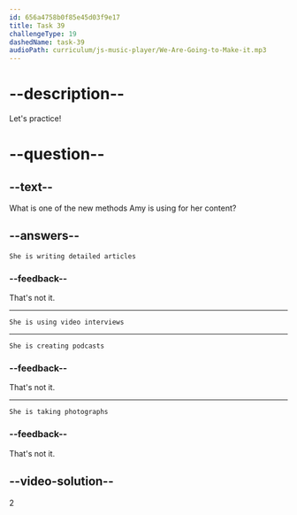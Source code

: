```yaml
---
id: 656a4758b0f85e45d03f9e17
title: Task 39
challengeType: 19
dashedName: task-39
audioPath: curriculum/js-music-player/We-Are-Going-to-Make-it.mp3
---
```


<!--
AUDIO REFERENCE: 
Amy: Yes, I am. I'm experimenting with video interviews and interactive infographics to make the content more engaging for our readers.
-->

# --description--

Let's practice!

# --question--

## --text--

What is one of the new methods Amy is using for her content?

## --answers--

`She is writing detailed articles`

### --feedback--

That's not it.

---

`She is using video interviews`

---

`She is creating podcasts`

### --feedback--

That's not it.

---

`She is taking photographs`

### --feedback--

That's not it.

## --video-solution--

2
